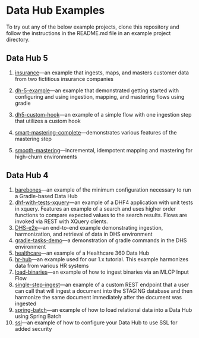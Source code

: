 # Data Hub Examples

To try out any of the below example projects, clone this repository and follow the instructions in the README.md file 
in an example project directory.

## Data Hub 5

1. [insurance](https://github.com/marklogic/marklogic-data-hub/tree/master/examples/insurance)—an example that ingests, maps, and masters customer data from two fictitious insurance companies

1. [dh-5-example](https://github.com/marklogic/marklogic-data-hub/tree/master/examples/dh-5-example)—an example that demonstrated getting started with configuring and using ingestion, mapping, and mastering flows using gradle

1. [dh5-custom-hook](https://github.com/marklogic/marklogic-data-hub/tree/master/examples/dh5-custom-hook)—an example of a simple flow with one ingestion step that utilizes a custom hook

1. [smart-mastering-complete](https://github.com/marklogic/marklogic-data-hub/tree/master/examples/smart-mastering-complete)—demonstrates various features of the mastering step

1. [smooth-mastering](https://github.com/marklogic/marklogic-data-hub/tree/master/examples/smooth-mastering)—incremental, idempotent mapping and mastering for high-churn environments

## Data Hub 4

1. [barebones](https://github.com/marklogic/marklogic-data-hub/tree/master/examples/barebones)—an example of the minimum configuration necessary to run a Gradle-based Data Hub
1. [dhf-with-tests-xquery](https://github.com/marklogic/marklogic-data-hub/tree/master/examples/dhf4/dhf-with-tests-xquery)—an example of a DHF4 application with unit tests in xquery. Features an example of a search and uses higher order functions to compare expected values to the search results. Flows are invoked via REST with XQuery clients.  
1. [DHS-e2e](https://github.com/marklogic/marklogic-data-hub/tree/master/examples/dhf4/DHS-e2e)—an end-to-end example demonstrating ingestion, harmonization, and retrieval of data in DHS environment
1. [gradle-tasks-demo](https://github.com/marklogic/marklogic-data-hub/tree/master/examples/dhf4/gradle-tasks-demo)—a demonstration of gradle commands in the DHS environment
1. [healthcare](https://github.com/marklogic/marklogic-data-hub/tree/master/examples/dhf4/healthcare)—an example of a Healthcare 360 Data Hub
1. [hr-hub](https://github.com/marklogic/marklogic-data-hub/tree/master/examples/dhf4/hr-hub)—an example used for our 1.x tutorial. This example harmonizes data from various HR systems
1. [load-binaries](https://github.com/marklogic/marklogic-data-hub/tree/master/examples/dhf4/load-binaries)—an example of how to ingest binaries via an MLCP Input Flow
1. [single-step-ingest](https://github.com/marklogic/marklogic-data-hub/tree/master/examples/dhf4/single-step-ingest)—an example of a custom REST endpoint that a user can call that will ingest a document into the STAGING database and then harmonize the same document immediately after the document was ingested
1. [spring-batch](https://github.com/marklogic/marklogic-data-hub/tree/master/examples/dhf4/spring-batch)—an example of how to load relational data into a Data Hub using Spring Batch
1. [ssl](https://github.com/marklogic/marklogic-data-hub/tree/master/examples/dhf4/ssl)—an example of how to configure your Data Hub to use SSL for added security
